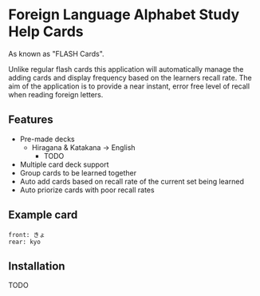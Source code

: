 # Foreign Language Alphabet Study Help Cards

As known as "FLASH Cards".

Unlike regular flash cards this application will automatically manage the adding cards and display frequency based on the learners recall rate.
The aim of the application is to provide a near instant, error free level of recall when reading foreign letters.

## Features

* Pre-made decks
  + Hiragana & Katakana -> English
	+ TODO
* Multiple card deck support
* Group cards to be learned together
* Auto add cards based on recall rate of the current set being learned
* Auto priorize cards with poor recall rates

## Example card

```
front: きょ
rear: kyo
```

## Installation

TODO
